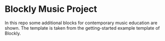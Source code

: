 # Blockly Music Project

In this repo some additional blocks for contemporary music education are shown. 
The template is taken from the getting-started example template of Blockly.
